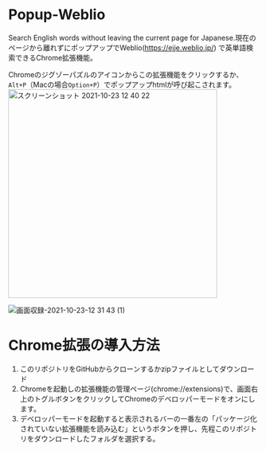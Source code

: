 # Popup-Weblio
Search English words without leaving the current page for Japanese.現在のページから離れずにポップアップでWeblio(https://ejje.weblio.jp/) で英単語検索できるChrome拡張機能。

Chromeのジグゾーパズルのアイコンからこの拡張機能をクリックするか、`Alt+P`（Macの場合`Option+P`）でポップアップhtmlが呼び起こされます。
<img width="419" alt="スクリーンショット 2021-10-23 12 40 22" src="https://user-images.githubusercontent.com/43945931/138541139-8e7203f5-cbe1-4fa8-bd4b-61c83c78758d.png">


![画面収録-2021-10-23-12 31 43 (1)](https://user-images.githubusercontent.com/43945931/138541853-207a06f9-c958-4042-842a-75826ed0ee4b.gif)



# Chrome拡張の導入方法
1. このリポジトリをGitHubからクローンするかzipファイルとしてダウンロード
2. Chromeを起動しの拡張機能の管理ページ(chrome://extensions)で、画面右上のトグルボタンをクリックしてChromeのデベロッパーモードをオンにします。
3. デベロッパーモードを起動すると表示されるバーの一番左の「パッケージ化されていない拡張機能を読み込む」というボタンを押し、先程このリポジトリをダウンロードしたフォルダを選択する。
